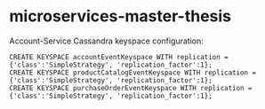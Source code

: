 # microservices-master-thesis


Account-Service Cassandra keyspace configuration:

    CREATE KEYSPACE accountEventKeyspace WITH replication = {'class':'SimpleStrategy', 'replication_factor':1};
    CREATE KEYSPACE productCatalogEventKeyspace WITH replication = {'class':'SimpleStrategy', 'replication_factor':1};
    CREATE KEYSPACE purchaseOrderEventKeyspace WITH replication = {'class':'SimpleStrategy', 'replication_factor':1};
